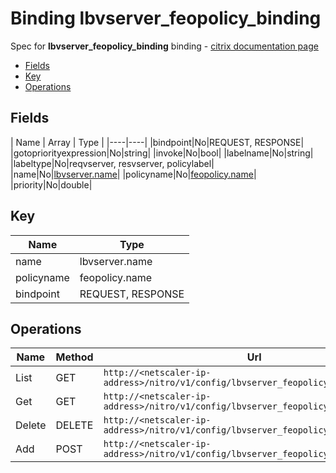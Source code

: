 # Binding lbvserver_feopolicy_binding

Spec for **lbvserver_feopolicy_binding** binding - [citrix documentation page](https://developer-docs.citrix.com/projects/netscaler-nitro-api/en/11.0/configuration/load-balancing/lbvserver_feopolicy_binding/lbvserver_feopolicy_binding/)

- [Fields](#fields)
- [Key](#key)
- [Operations](#operations)

## Fields

| Name | Array | Type |
|----|----|
|bindpoint|No|REQUEST, RESPONSE|
|gotopriorityexpression|No|string|
|invoke|No|bool|
|labelname|No|string|
|labeltype|No|reqvserver, resvserver, policylabel|
|name|No|[lbvserver.name](/doc/resources/lbvserver.md)|
|policyname|No|[feopolicy.name](/doc/resources/feopolicy.md)|
|priority|No|double|

## Key

| Name | Type |
|----|----|
| name | lbvserver.name |
| policyname | feopolicy.name |
| bindpoint | REQUEST, RESPONSE |

## Operations

| Name | Method | Url |
|----|----|----|
| List | GET | `http://<netscaler-ip-address>/nitro/v1/config/lbvserver_feopolicy_binding` |
| Get | GET | `http://<netscaler-ip-address>/nitro/v1/config/lbvserver_feopolicy_binding/<name>` |
| Delete | DELETE | `http://<netscaler-ip-address>/nitro/v1/config/lbvserver_feopolicy_binding/<name>` |
| Add | POST | `http://<netscaler-ip-address>/nitro/v1/config/lbvserver_feopolicy_binding` |

